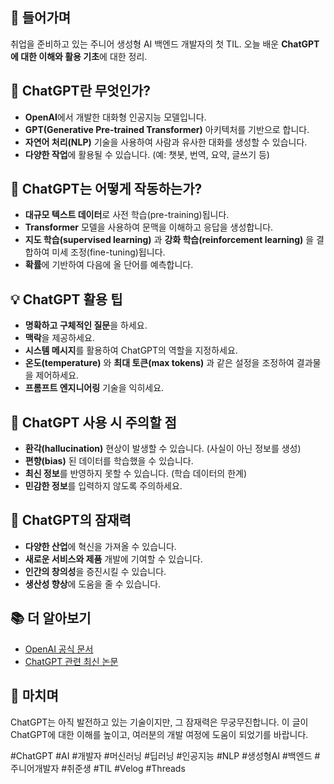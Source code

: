 ## 🚀 들어가며

취업을 준비하고 있는 주니어 생성형 AI 백엔드 개발자의 첫 TIL.
오늘 배운 **ChatGPT에 대한 이해와 활용 기초**에 대한 정리.

## 🎯 ChatGPT란 무엇인가?

- **OpenAI**에서 개발한 대화형 인공지능 모델입니다.
- **GPT(Generative Pre-trained Transformer)** 아키텍처를 기반으로 합니다.
- **자연어 처리(NLP)** 기술을 사용하여 사람과 유사한 대화를 생성할 수 있습니다.
- **다양한 작업**에 활용될 수 있습니다. (예: 챗봇, 번역, 요약, 글쓰기 등)

## 🧠 ChatGPT는 어떻게 작동하는가?

- **대규모 텍스트 데이터**로 사전 학습(pre-training)됩니다.
- **Transformer** 모델을 사용하여 문맥을 이해하고 응답을 생성합니다.
- **지도 학습(supervised learning)** 과 **강화 학습(reinforcement learning)** 을 결합하여 미세 조정(fine-tuning)됩니다.
- **확률**에 기반하여 다음에 올 단어를 예측합니다.

## 💡 ChatGPT 활용 팁

- **명확하고 구체적인 질문**을 하세요.
- **맥락**을 제공하세요.
- **시스템 메시지**를 활용하여 ChatGPT의 역할을 지정하세요.
- **온도(temperature)** 와 **최대 토큰(max tokens)** 과 같은 설정을 조정하여 결과물을 제어하세요.
- **프롬프트 엔지니어링** 기술을 익히세요.

## 🤔 ChatGPT 사용 시 주의할 점

- **환각(hallucination)** 현상이 발생할 수 있습니다. (사실이 아닌 정보를 생성)
- **편향(bias)** 된 데이터를 학습했을 수 있습니다.
- **최신 정보**를 반영하지 못할 수 있습니다. (학습 데이터의 한계)
- **민감한 정보**를 입력하지 않도록 주의하세요.

## 🌟 ChatGPT의 잠재력

- **다양한 산업**에 혁신을 가져올 수 있습니다.
- **새로운 서비스와 제품** 개발에 기여할 수 있습니다.
- **인간의 창의성**을 증진시킬 수 있습니다.
- **생산성 향상**에 도움을 줄 수 있습니다.

## 📚 더 알아보기

- [OpenAI 공식 문서](https://platform.openai.com/docs/introduction)
- [ChatGPT 관련 최신 논문](https://arxiv.org/search/?query=chatgpt&searchtype=all&source=header)

## 🙏 마치며

ChatGPT는 아직 발전하고 있는 기술이지만, 그 잠재력은 무궁무진합니다. 이 글이 ChatGPT에 대한 이해를 높이고, 여러분의 개발 여정에 도움이 되었기를 바랍니다.

\#ChatGPT \#AI \#개발자 \#머신러닝 \#딥러닝 \#인공지능 \#NLP \#생성형AI \#백엔드 \#주니어개발자 \#취준생 \#TIL \#Velog \#Threads
